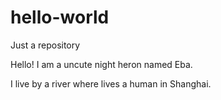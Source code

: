 # hello-world
Just a repository

Hello!
I am a uncute night heron named Eba.

I live by a river where lives a human in Shanghai.
